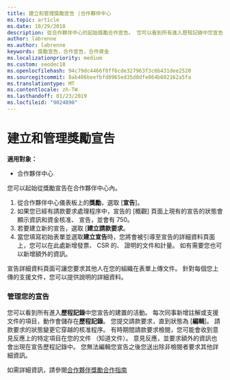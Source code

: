 ```yaml
---
title: 建立和管理獎勵宣告 |合作夥伴中心
ms.topic: article
ms.date: 10/29/2018
description: 從合作夥伴中心的起始獎勵合作宣告。 您可以看到所有進入歷程記錄中您宣告的建置的活動。
author: labrenne
ms.author: labrenne
keywords: 獎勵宣告，合作宣告，合作資金
ms.localizationpriority: medium
ms.custom: seodec18
ms.openlocfilehash: 94c79dc4466f8ff6cde327963f3c6b431dee2520
ms.sourcegitcommit: 8ab406beefbfd0965ed35d8dfe064b682162a5fa
ms.translationtype: MT
ms.contentlocale: zh-TW
ms.lasthandoff: 01/23/2019
ms.locfileid: "9024890"
---
```

# <a name="create-and-manage-an-incentives-claim"></a>建立和管理獎勵宣告

**適用對象：**
- 合作夥伴中心

您可以起始從獎勵宣告在合作夥伴中心內。 

1. 從合作夥伴中心儀表板上的**獎勵**，選取 [**宣告**]。
2.  如果您已經有請款要求處理程序中，宣告的 [概觀] 頁面上現有的宣告的狀態會顯示資訊和資金核准、 宣告，並會有 750。
3.  若要建立新的宣告，選取 [**建立請款要求**。
4.  當您填寫初始表單並選取**建立宣告**時，您將會被引導至宣告的詳細資料頁面上，您可以在此處新增發票、 CSR 的、 證明的文件和計量。 如有需要您也可以新增額外的資訊。

宣告詳細資料頁面可讓您要求其他人在您的組織在表單上傳文件。 針對每個您上傳的支援文件，您可以提供說明的詳細資料。 

### <a name="manage-your-claims"></a>管理您的宣告

您可以看到所有進入**歷程記錄**中您宣告的建置的活動。 每次同事新增註解或支援文件的項目，動作會儲存在**歷程記錄**。 您提交請款要求，直到狀態為 [**編輯**]。 請款要求的狀態變更它穿越的核准程序。 有時期間請款要求檢閱，您可能會收到意見反應上的特定項目在您的文件 （知道文件）。 意見反應，並要求額外的資訊也會出現在宣告歷程記錄中。 您無法編輯您宣告之後您送出除非檢閱者要求其他詳細資訊。

如需詳細資訊，請參閱[合作夥伴獎勵合作指南](https://assets.microsoft.com/coop-guidebook.pdf)
